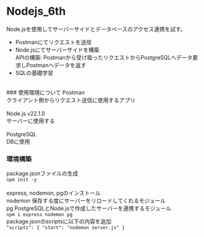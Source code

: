 # Nodejs_6th
Node.jsを使用してサーバーサイドとデータベースのアクセス連携を試す。
<br>
- Postmanにてリクエストを送信
- Node.jsにてサーバーサイドを構築<br>
  APIの構築: Postmanから受け取ったリクエストからPostgreSQLへデータ要求しPostmanへデータを返す<br>
- SQLの基礎学習
<br>
### 使用環境について
Postman<br>
クライアント側からリクエスト送信に使用するアプリ<br>
<br>
Node.js v22.1.0<br>
サーバーに使用する<br>
<br>
PostgreSQL<br>
DBに使用<br>

### 環境構築
package.jsonファイルの生成<br>
`npm init -y`<br>
<br>
express, nodemon, pgのインストール<br>
nodemon 保存する度にサーバーをリロードしてくれるモジュール<br>
pg PostgreSQLとNode.jsで作成したサーバーを連携するモジュール<br>
`npm i express nodemon pg`<br>
package.jsonのscriptsに以下の内容を追加<br>
`"scripts": {
    "start": "nodemon server.js"
}`<br>